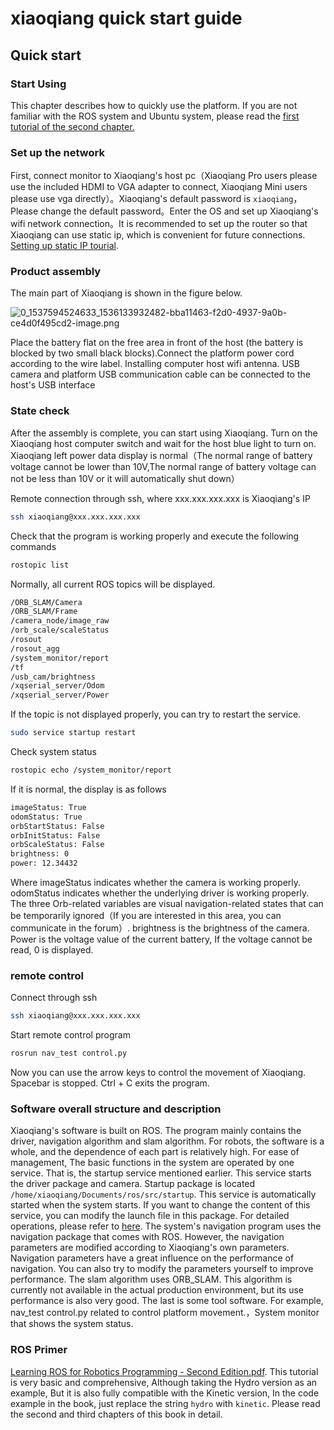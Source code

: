 # xiaoqiang quick start guide<br>
## Quick start

### Start Using

This chapter describes how to quickly use the platform. If you are not familiar with the ROS system and Ubuntu system, please read the [first tutorial of the second chapter.](https://community.bwbot.org/topic/551)

### Set up the network

First, connect monitor to Xiaoqiang's host pc（Xiaoqiang Pro users please use the included HDMI to VGA adapter to connect, Xiaoqiang Mini users please use vga directly）。Xiaoqiang's default password is `xiaoqiang`，Please change the default password。Enter the OS and set up Xiaoqiang's wifi network connection。It is recommended to set up the router so that Xiaoqiang can use static ip, which is convenient for future connections. [Setting up static IP tourial](https://community.bwbot.org/topic/614).

### Product assembly

The main part of Xiaoqiang is shown in the figure below.

![0_1537594524633_1536133932482-bba11463-f2d0-4937-9a0b-ce4d0f495cd2-image.png](http://community.bwbot.org/assets/uploads/files/1537594525256-1536133932482-bba11463-f2d0-4937-9a0b-ce4d0f495cd2-image.png) 

Place the battery flat on the free area in front of the host (the battery is blocked by two small black blocks).Connect the platform power cord according to the wire label. Installing computer host wifi antenna. USB camera and platform USB communication cable can be connected to the host's USB interface

### State check

After the assembly is complete, you can start using Xiaoqiang. Turn on the Xiaoqiang host computer switch and wait for the host blue light to turn on. Xiaoqiang left power data display is normal（The normal range of battery voltage cannot be lower than 10V,The normal range of battery voltage can not be less than 10V or it will automatically shut down）

Remote connection through ssh, where xxx.xxx.xxx.xxx is Xiaoqiang's IP

```bash
ssh xiaoqiang@xxx.xxx.xxx.xxx
```

Check that the program is working properly and execute the following commands

```bash
rostopic list
```

Normally, all current ROS topics will be displayed.

```bash
/ORB_SLAM/Camera
/ORB_SLAM/Frame
/camera_node/image_raw
/orb_scale/scaleStatus
/rosout
/rosout_agg
/system_monitor/report
/tf
/usb_cam/brightness
/xqserial_server/Odom
/xqserial_server/Power
```

If the topic is not displayed properly, you can try to restart the service.

```bash
sudo service startup restart
```

Check system status

```bash
rostopic echo /system_monitor/report
```

If it is normal, the display is as follows

```bash
imageStatus: True
odomStatus: True
orbStartStatus: False
orbInitStatus: False
orbScaleStatus: False
brightness: 0
power: 12.34432
```

Where imageStatus indicates whether the camera is working properly. odomStatus indicates whether the underlying driver is working properly. The three Orb-related variables are visual navigation-related states that can be temporarily ignored（If you are interested in this area, you can communicate in the forum）. brightness is the brightness of the camera. Power is the voltage value of the current battery, If the voltage cannot be read, 0 is displayed.

### remote control

Connect through ssh

```bash
ssh xiaoqiang@xxx.xxx.xxx.xxx
```

Start remote control program

```bash
rosrun nav_test control.py
```

Now you can use the arrow keys to control the movement of Xiaoqiang. Spacebar is stopped. Ctrl + C exits the program.

### Software overall structure and description

Xiaoqiang's software is built on ROS. The program mainly contains the  driver, navigation algorithm and slam algorithm. For robots, the software is a whole, and the dependence of each part is relatively high. For ease of management, The basic functions in the system are operated by one service. That is, the startup service mentioned earlier. This service starts the driver package and camera. Startup package is located `/home/xiaoqiang/Documents/ros/src/startup`. This service is automatically started when the system starts. If you want to change the content of this service, you can modify the launch file in this package. For detailed operations, please refer to [here](https://community.bwbot.org/topic/551). The system's navigation program uses the navigation package that comes with ROS. However, the navigation parameters are modified according to Xiaoqiang's own parameters. Navigation parameters have a great influence on the performance of navigation. You can also try to modify the parameters yourself to improve performance. The slam algorithm uses ORB_SLAM. This algorithm is currently not available in the actual production environment, but its use performance is also very good. The last is some tool software. For example, nav_test control.py related to control platform movement.，System monitor that shows the system status.

### ROS Primer

[Learning ROS for Robotics Programming - Second Edition.pdf](http://139.199.64.153/media/Learning+ROS+for+Robotics+Programming+-+Second+Edition.pdf). This tutorial is very basic and comprehensive, Although taking the Hydro version as an example, But it is also fully compatible with the Kinetic version, In the code example in the book, just replace the string `hydro` with `kinetic`. Please read the second and third chapters of this book in detail.
